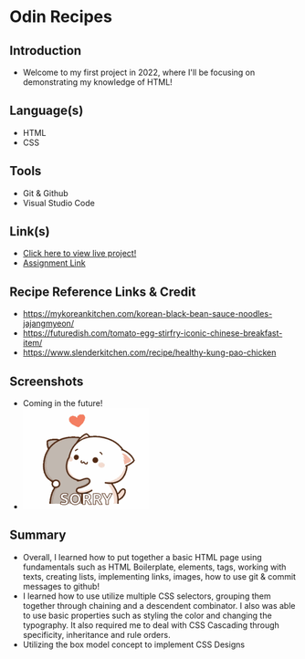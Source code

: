 # Odin Recipes
## Introduction
- Welcome to my first project in 2022, where I'll be focusing on demonstrating my knowledge of HTML!

## Language(s)
- HTML
- CSS

## Tools
- Git & Github
- Visual Studio Code 

## Link(s)
- [Click here to view live project!](https://a1sushi.github.io/odin-recipes/)
- [Assignment Link](https://www.theodinproject.com/lessons/foundations-recipes) 

## Recipe Reference Links & Credit 
- https://mykoreankitchen.com/korean-black-bean-sauce-noodles-jajangmyeon/
- https://futuredish.com/tomato-egg-stirfry-iconic-chinese-breakfast-item/
- https://www.slenderkitchen.com/recipe/healthy-kung-pao-chicken 

## Screenshots 
- Coming in the future!
- ![](/gifs/Sorry-GIF.gif)

## Summary 
- Overall, I learned how to put together a basic HTML page using fundamentals such as HTML Boilerplate, elements, tags, working with texts, creating lists, implementing links, images, how to use git & commit messages to github! 
- I learned how to use utilize multiple CSS selectors, grouping them together through chaining and a descendent combinator. I also was able to use basic properties such as styling the color and changing the typography. It also required me to deal with CSS Cascading through specificity, inheritance and rule orders.
- Utilizing the box model concept to implement CSS Designs 